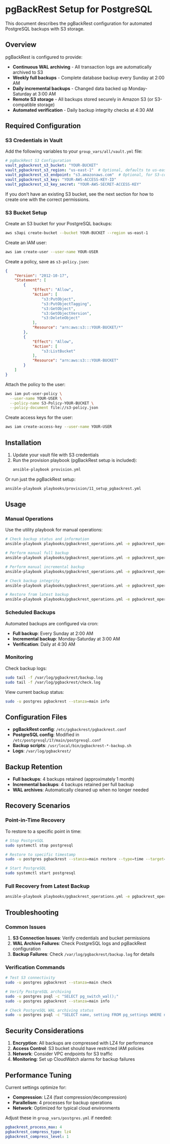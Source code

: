 # pgBackRest Setup for PostgreSQL

This document describes the pgBackRest configuration for automated PostgreSQL backups with S3 storage.

## Overview

pgBackRest is configured to provide:
- **Continuous WAL archiving** - All transaction logs are automatically archived to S3
- **Weekly full backups** - Complete database backup every Sunday at 2:00 AM
- **Daily incremental backups** - Changed data backed up Monday-Saturday at 3:00 AM
- **Remote S3 storage** - All backups stored securely in Amazon S3 (or S3-compatible storage)
- **Automated verification** - Daily backup integrity checks at 4:30 AM

## Required Configuration

### S3 Credentials in Vault

Add the following variables to your `group_vars/all/vault.yml` file:

```yaml
# pgBackRest S3 Configuration
vault_pgbackrest_s3_bucket: "YOUR-BUCKET"
vault_pgbackrest_s3_region: "us-east-1"  # Optional, defaults to us-east-1
vault_pgbackrest_s3_endpoint: "s3.amazonaws.com"  # Optional, for S3-compatible storage
vault_pgbackrest_s3_key: "YOUR-AWS-ACCESS-KEY-ID"
vault_pgbackrest_s3_key_secret: "YOUR-AWS-SECRET-ACCESS-KEY"
```

If you don't have an existing S3 bucket, see the next section for how to create one with the correct permissions.

### S3 Bucket Setup

Create an S3 bucket for your PostgreSQL backups:

```bash
aws s3api create-bucket --bucket YOUR-BUCKET --region us-east-1
```

Create an IAM user:

```bash
aws iam create-user --user-name YOUR-USER
```

Create a policy, save as `s3-policy.json`:

```json
{
    "Version": "2012-10-17",
    "Statement": [
        {
            "Effect": "Allow",
            "Action": [
                "s3:PutObject",
                "s3:PutObjectTagging",
                "s3:GetObject",
                "s3:GetObjectVersion",
                "s3:DeleteObject"
            ],
            "Resource": "arn:aws:s3:::YOUR-BUCKET/*"
        },
        {
            "Effect": "Allow",
            "Action": [
                "s3:ListBucket"
            ],
            "Resource": "arn:aws:s3:::YOUR-BUCKET"
        }
    ]
}
```

Attach the policy to the user:

```bash
aws iam put-user-policy \
  --user-name YOUR-USER \
  --policy-name S3-Policy-YOUR-BUCKET \
  --policy-document file://s3-policy.json
```

Create access keys for the user:

```bash
aws iam create-access-key --user-name YOUR-USER
```

## Installation

1. Update your vault file with S3 credentials
2. Run the provision playbook (pgBackRest setup is included):
   ```bash
   ansible-playbook provision.yml
   ```

Or run just the pgBackRest setup:
```bash
ansible-playbook playbooks/provision/11_setup_pgbackrest.yml
```

## Usage

### Manual Operations

Use the utility playbook for manual operations:

```bash
# Check backup status and information
ansible-playbook playbooks/pgbackrest_operations.yml -e pgbackrest_operation=info

# Perform manual full backup
ansible-playbook playbooks/pgbackrest_operations.yml -e pgbackrest_operation=backup -e pgbackrest_backup_type=full

# Perform manual incremental backup
ansible-playbook playbooks/pgbackrest_operations.yml -e pgbackrest_operation=backup -e pgbackrest_backup_type=incr

# Check backup integrity
ansible-playbook playbooks/pgbackrest_operations.yml -e pgbackrest_operation=check

# Restore from latest backup
ansible-playbook playbooks/pgbackrest_operations.yml -e pgbackrest_operation=restore -e pgbackrest_restore_target=latest
```

### Scheduled Backups

Automated backups are configured via cron:
- **Full backup**: Every Sunday at 2:00 AM
- **Incremental backup**: Monday-Saturday at 3:00 AM
- **Verification**: Daily at 4:30 AM

### Monitoring

Check backup logs:
```bash
sudo tail -f /var/log/pgbackrest/backup.log
sudo tail -f /var/log/pgbackrest/check.log
```

View current backup status:
```bash
sudo -u postgres pgbackrest --stanza=main info
```

## Configuration Files

- **pgBackRest config**: `/etc/pgbackrest/pgbackrest.conf`
- **PostgreSQL config**: Modified in `/etc/postgresql/17/main/postgresql.conf`
- **Backup scripts**: `/usr/local/bin/pgbackrest-*-backup.sh`
- **Logs**: `/var/log/pgbackrest/`

## Backup Retention

- **Full backups**: 4 backups retained (approximately 1 month)
- **Incremental backups**: 4 backups retained per full backup
- **WAL archives**: Automatically cleaned up when no longer needed

## Recovery Scenarios

### Point-in-Time Recovery

To restore to a specific point in time:

```bash
# Stop PostgreSQL
sudo systemctl stop postgresql

# Restore to specific timestamp
sudo -u postgres pgbackrest --stanza=main restore --type=time --target="2024-01-15 14:30:00"

# Start PostgreSQL
sudo systemctl start postgresql
```

### Full Recovery from Latest Backup

```bash
ansible-playbook playbooks/pgbackrest_operations.yml -e pgbackrest_operation=restore
```

## Troubleshooting

### Common Issues

1. **S3 Connection Issues**: Verify credentials and bucket permissions
2. **WAL Archive Failures**: Check PostgreSQL logs and pgBackRest configuration
3. **Backup Failures**: Check `/var/log/pgbackrest/backup.log` for details

### Verification Commands

```bash
# Test S3 connectivity
sudo -u postgres pgbackrest --stanza=main check

# Verify PostgreSQL archiving
sudo -u postgres psql -c "SELECT pg_switch_wal();"
sudo -u postgres pgbackrest --stanza=main info

# Check PostgreSQL WAL archiving status
sudo -u postgres psql -c "SELECT name, setting FROM pg_settings WHERE name LIKE 'archive%';"
```

## Security Considerations

1. **Encryption**: All backups are compressed with LZ4 for performance
2. **Access Control**: S3 bucket should have restricted IAM policies
3. **Network**: Consider VPC endpoints for S3 traffic
4. **Monitoring**: Set up CloudWatch alarms for backup failures

## Performance Tuning

Current settings optimize for:
- **Compression**: LZ4 (fast compression/decompression)
- **Parallelism**: 4 processes for backup operations
- **Network**: Optimized for typical cloud environments

Adjust these in `group_vars/postgres.yml` if needed:
```yaml
pgbackrest_process_max: 4
pgbackrest_compress_type: lz4
pgbackrest_compress_level: 1
```
